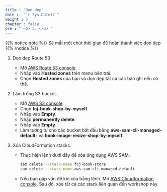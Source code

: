 ```yaml
---
title : "Dọn dẹp"
date :  "`r Sys.Date()`" 
weight : 5
chapter : false
pre : " <b> 5. </b> "
---
```


{{% notice note %}}
Sẽ mất một chút thời gian để hoàn thành việc dọn dẹp
{{% /notice %}}

1. Dọn dẹp Route 53
    - Mở [AWS Route 53 console](https://us-east-1.console.aws.amazon.com/route53/v2/home?region=us-east-1).
    - Nhấp vào **Hosted zones** trên menu bên trái.
    - Chọn **Hosted zones** của bạn và dọn dẹp tất cả các bản ghi nếu có thể.

2. Làm trống S3 bucket.
    - Mở [AWS S3 console](https://s3.console.aws.amazon.com/s3/buckets?region=ap-southeast-1).
    - Chọn **fcj-book-shop-by-myself**.
    - Nhấp vào **Empty**.
    - Nhập **permanently delete**.
    - Nhấp vào **Empty**.
    - Làm tương tự cho các bucket bắt đầu bằng **aws-sam-cli-managed-default-** và **book-image-resize-shop-by-myself**.

3. Xóa CloudFormation stacks.
    - Thực hiện lệnh dưới đây để xóa ứng dụng AWS SAM.

      ```bash
      sam delete --stack-name fcj-book-store
      sam delete --stack-name aws-sam-cli-managed-default
      ```

    - Nếu bạn gặp vấn đề khi xóa bằng lệnh. Mở [AWS Cloudformation console](https://us-east-1.console.aws.amazon.com/cloudformation/home?region=us-east-1#/getting-started). Sau đó, xóa tất cả các stack liên quan đến workshop này.
